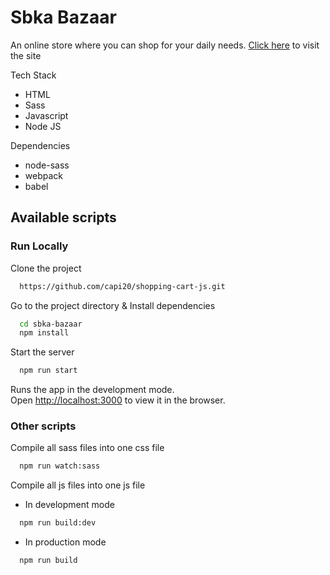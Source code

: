 # Sbka Bazaar

An online store where you can shop for your daily needs. [Click here](https://sbka-bazaar.onrender.com/) to visit the site

Tech Stack

- HTML
- Sass
- Javascript
- Node JS

Dependencies

- node-sass
- webpack
- babel

## Available scripts

### Run Locally

Clone the project

```bash
  https://github.com/capi20/shopping-cart-js.git
```

Go to the project directory & Install dependencies

```bash
  cd sbka-bazaar
  npm install
 ```

Start the server

```bash
  npm run start
```

Runs the app in the development mode.\
Open [http://localhost:3000](http://localhost:3000) to view it in the browser.

### Other scripts

Compile all sass files into one css file

```bash
  npm run watch:sass
```

Compile all js files into one js file

- In development mode

```bash
  npm run build:dev
```

- In production mode

```bash
  npm run build
```
